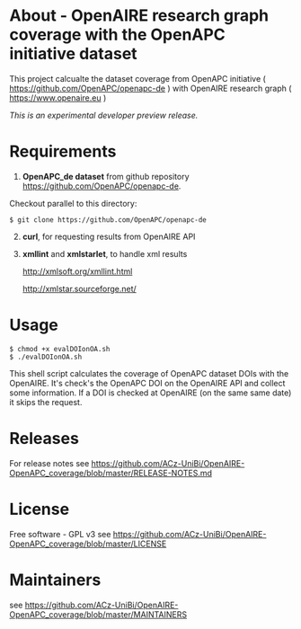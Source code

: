 # About - OpenAIRE research graph coverage with the OpenAPC initiative dataset

This project calcualte the dataset coverage from OpenAPC initiative ( https://github.com/OpenAPC/openapc-de
) with OpenAIRE research graph ( https://www.openaire.eu )

*This is an experimental developer preview release.* 


# Requirements
1. **OpenAPC_de dataset** from github repository
 https://github.com/OpenAPC/openapc-de. 

Checkout parallel to this directory: 

	$ git clone https://github.com/OpenAPC/openapc-de

2. **curl**, for requesting results from OpenAIRE API

3. **xmllint** and **xmlstarlet**, to handle xml results
  
   http://xmlsoft.org/xmllint.html

   http://xmlstar.sourceforge.net/



# Usage

	$ chmod +x evalDOIonOA.sh
	$ ./evalDOIonOA.sh


This shell script calculates the coverage of OpenAPC dataset DOIs with the OpenAIRE.
It's check's the OpenAPC DOI on the OpenAIRE API and collect some
information.
If a DOI is checked at OpenAIRE (on the same same date) it skips the request.


# Releases
For release notes see https://github.com/ACz-UniBi/OpenAIRE-OpenAPC_coverage/blob/master/RELEASE-NOTES.md

# License
Free software - GPL v3
see https://github.com/ACz-UniBi/OpenAIRE-OpenAPC_coverage/blob/master/LICENSE 


# Maintainers
see https://github.com/ACz-UniBi/OpenAIRE-OpenAPC_coverage/blob/master/MAINTAINERS
